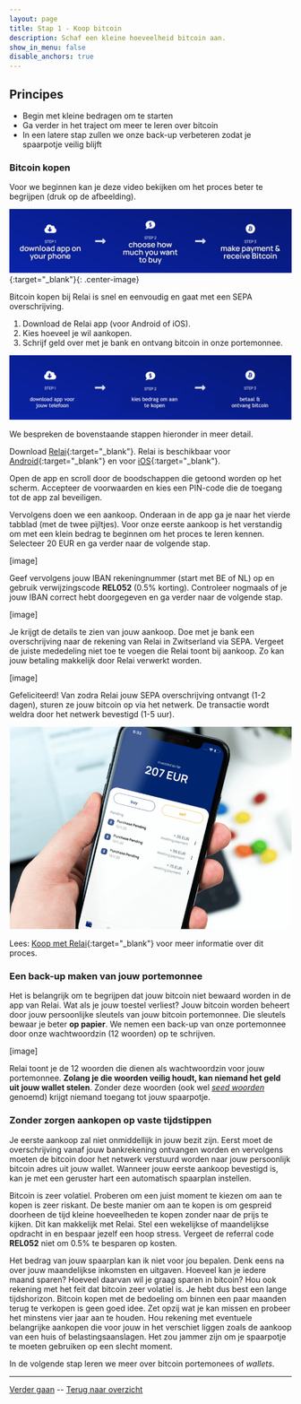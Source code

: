 ```yaml
---
layout: page
title: Stap 1 - Koop bitcoin
description: Schaf een kleine hoeveelheid bitcoin aan.
show_in_menu: false
disable_anchors: true
---
```



## Principes

* Begin met kleine bedragen om te starten
* Ga verder in het traject om meer te leren over bitcoin
* In een latere stap zullen we onze back-up verbeteren zodat je spaarpotje veilig blijft


### Bitcoin kopen

Voor we beginnen kan je deze video bekijken om het proces beter te begrijpen (druk op de afbeelding).

[![Bitcoin-kopen](assets/images/stap1/relai123.png?raw=true)](http://www.youtube.com/watch?v=ZfO3Gk2Zax8 "Hoe gebruik ik Relai"){:target="_blank"}{: .center-image}

Bitcoin kopen bij Relai is snel en eenvoudig en gaat met een SEPA overschrijving.

1. Download de Relai app (voor Android of iOS).
2. Kies hoeveel je wil aankopen.
3. Schrijf geld over met je bank en ontvang bitcoin in onze portemonnee.

![relai-in-3-stappen](documentation/relai123.jpg?raw=true)

We bespreken de bovenstaande stappen hieronder in meer detail.

Download [Relai](https://relai.ch/){:target="_blank"}. Relai is beschikbaar voor [Android](https://play.google.com/store/apps/details?id=com.relai){:target="_blank"} en voor [iOS](https://apps.apple.com/be/app/id151318599){:target="_blank"}.

Open de app en scroll door de boodschappen die getoond worden op het scherm. Accepteer de voorwaarden en kies een PIN-code die de toegang tot de app zal beveiligen.

Vervolgens doen we een aankoop. Onderaan in de app ga je naar het vierde tabblad (met de twee pijltjes). Voor onze eerste aankoop is het verstandig om met een klein bedrag te beginnen om het proces te leren kennen. Selecteer 20 EUR en ga verder naar de volgende stap.

[image]

Geef vervolgens jouw IBAN rekeningnummer (start met BE of NL) op en gebruik verwijzingscode **REL052** (0.5% korting). Controleer nogmaals of je jouw IBAN correct hebt doorgegeven en ga verder naar de volgende stap.

[image]

Je krijgt de details te zien van jouw aankoop. Doe met je bank een overschrijving naar de rekening van Relai in Zwitserland via SEPA. Vergeet de juiste mededeling niet toe te voegen die Relai toont bij aankoop. Zo kan jouw betaling makkelijk door Relai verwerkt worden.

[image]

Gefeliciteerd! Van zodra Relai jouw SEPA overschrijving ontvangt (1-2 dagen), sturen ze jouw bitcoin op via het netwerk. De transactie wordt weldra door het netwerk bevestigd (1-5 uur).

![sparen-met-relai](assets/images/stap1/relaiaankopen.png?raw=true)

Lees: [Koop met Relai](https://bewijsvanwerk.com/koop-met-relai/){:target="_blank"} voor meer informatie over dit proces.

### Een back-up maken van jouw portemonnee
Het is belangrijk om te begrijpen dat jouw bitcoin niet bewaard worden in de app van Relai. Wat als je jouw toestel verliest? Jouw bitcoin worden beheert door jouw persoonlijke sleutels van jouw bitcoin portemonnee. Die sleutels bewaar je beter **op papier**. We nemen een back-up van onze portemonnee door onze wachtwoordzin (12 woorden) op te schrijven.

[image]

Relai toont je de 12 woorden die dienen als wachtwoordzin voor jouw portemonnee. **Zolang je die woorden veilig houdt, kan niemand het geld uit jouw wallet stelen**. Zonder deze woorden (ook wel [*seed woorden*](faq.md#wat-zijn-seed-woorden?) genoemd) krijgt niemand toegang tot jouw spaarpotje.

### Zonder zorgen aankopen op vaste tijdstippen
Je eerste aankoop zal niet onmiddellijk in jouw bezit zijn. Eerst moet de overschrijving vanaf jouw bankrekening ontvangen worden en vervolgens moeten de bitcoin door het netwerk verstuurd worden naar jouw persoonlijk bitcoin adres uit jouw wallet. Wanneer jouw eerste aankoop bevestigd is, kan je met een geruster hart een automatisch spaarplan instellen.

Bitcoin is zeer volatiel. Proberen om een juist moment te kiezen om aan te kopen is zeer riskant. De beste manier om aan te kopen is om gespreid doorheen de tijd kleine hoeveelheden te kopen zonder naar de prijs te kijken. Dit kan makkelijk met Relai. Stel een wekelijkse of maandelijkse opdracht in en bespaar jezelf een hoop stress. Vergeet de referral code **REL052** niet om 0.5% te besparen op kosten.

Het bedrag van jouw spaarplan kan ik niet voor jou bepalen. Denk eens na over jouw maandelijkse inkomsten en uitgaven. Hoeveel kan je iedere maand sparen? Hoeveel daarvan wil je graag sparen in bitcoin? Hou ook rekening met het feit dat bitcoin zeer volatiel is. Je hebt dus best een lange tijdshorizon. Bitcoin kopen met de bedoeling om binnen een paar maanden terug te verkopen is geen goed idee. Zet opzij wat je kan missen en probeer het minstens vier jaar aan te houden. Hou rekening met eventuele belangrijke aankopen die voor jouw in het verschiet liggen zoals de aankoop van een huis of belastingsaanslagen. Het zou jammer zijn om je spaarpotje te moeten gebruiken op een slecht moment.

In de volgende stap leren we meer over bitcoin portemonees of *wallets*.

------

[Verder gaan](stap2.md) --
[Terug naar overzicht](overzicht.md)
